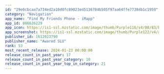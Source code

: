 ```yaml
---
id: "29e0cbcaa7a734ed2a10d0fc89023ed5136784b505f97aa64ffe7738db1c1959"
category: "Navigation"
app_name: "Find My Friends Phone - iMapp"
app_id: 886626229
app_icon: https://is1-ssl.mzstatic.com/image/thumb/Purple116/v4/80/83/bb/8083bbe3-679f-8c9d-1862-c2bdbecfd10d/AppIcon-0-0-1x_U007emarketing-0-8-0-0-85-220.png/1024x1024bb.png
app_screenshot: https://is1-ssl.mzstatic.com/image/thumb/Purple122/v4/a9/43/1e/a9431eaf-5c87-8c70-15ac-6048bfbf6d77/e322367b-1e7f-4ffe-bdf0-1f2464137769_Friends_card.jpg/1242x2688bb.png
publisher_id: 1612023790
publisher_name: "Awared SLU"
rank: 53
most_recent_release: 2024-01-23 00:00:00
release_count_in_past_year: 17
release_count_in_past_year_category: 10
release_count_in_past_year_top_in_category: 21
---
```

